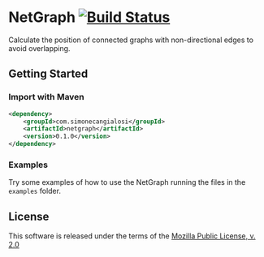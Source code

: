 # NetGraph [![Build Status](https://travis-ci.org/simone-cangialosi/NetGraph.svg?branch=master)](https://travis-ci.org/simone-cangialosi/NetGraph)

Calculate the position of connected graphs with non-directional edges to avoid overlapping.


## Getting Started

### Import with Maven

```xml
<dependency>
    <groupId>com.simonecangialosi</groupId>
    <artifactId>netgraph</artifactId>
    <version>0.1.0</version>
</dependency>
```

### Examples

Try some examples of how to use the NetGraph running the files in the `examples` folder.


## License

This software is released under the terms of the 
[Mozilla Public License, v. 2.0](https://mozilla.org/MPL/2.0/ "Mozilla Public License, v. 2.0")
